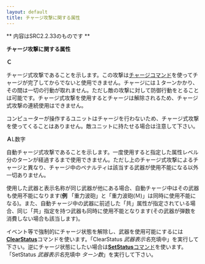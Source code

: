 ```yaml
---
layout: default
title: チャージ攻撃に関する属性
---
```

** 内容はSRC2.2.33のものです **

**チャージ攻撃に関する属性**

**Ｃ**

チャージ式攻撃であることを示します。この攻撃は[チャージコマンド](チャージ.md)を使ってチャージが完了してからでないと使用できません。チャージには１ターンかかり、その間は一切の行動が取れません。ただし敵の攻撃に対して防御行動をとることは可能です。チャージ式攻撃を使用するとチャージは解除されるため、チャージ式攻撃の連続使用はできません。

コンピューターが操作するユニットはチャージを行わないため、チャージ式攻撃を使ってくることはありません。敵ユニットに持たせる場合は注意して下さい。

**Ａ**L数字

自動チャージ式攻撃であることを示します。一度使用すると指定した属性レベル分のターンが経過するまで使用できません。ただし上のチャージ式攻撃によるチャージと異なり、チャージ中のペナルティは該当する武器が使用不能になる以外一切ありません。

使用した武器と表示名称が同じ武器が他にある場合、自動チャージ中はその武器も使用不能になります(**例** 「重力波砲」と「重力波砲(Ｍ)」は同時に使用不能になる)。また、自動チャージ中の武器に前述した「共」属性が指定されている場合、同じ「共」指定を持つ武器も同時に使用不能となります(その武器が弾数を消費しない場合も該当します)。

イベント等で強制的にチャージ状態を解除し、武器を使用可能にするには[**ClearStatus**](ClearStatusコマンド.md)コマンドを使います。「ClearStatus *武器表示名*充填中」を実行して下さい。逆にチャージ状態にしたい場合は[**SetStatus**コマンド](SetStatusコマンド.md)を使います。「SetStatus *武器表示名*充填中 *ターン数*」を実行して下さい。
